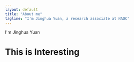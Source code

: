 ```yaml
---
layout: default
title: "About me"
tagline: "I'm Jinghua Yuan, a research associate at NAOC"
---
```


I'm Jinghua Yuan

# This is Interesting